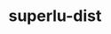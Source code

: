 ---
title: "superlu-dist"
layout: cache
categories: [package, v0.21.0]
meta: {"versions": ["7.2.0", "8.1.2"], "compilers": ["cce@=15.0.1", "gcc@=11.4.0", "gcc@=7.3.1", "gcc@=9.4.0", "oneapi@=2023.2.0"], "oss": ["amzn2", "rhel8", "ubuntu20.04"], "platforms": ["linux"], "targets": ["aarch64", "neoverse_n1", "neoverse_v1", "ppc64le", "x86_64_v3", "zen4"], "stacks": ["e4s", "e4s-cray-rhel", "e4s-neoverse_v1", "e4s-oneapi", "e4s-power", "e4s-rocm-external", "radiuss-aws", "radiuss-aws-aarch64", "root"], "num_specs": 19, "num_specs_by_stack": {"root": 19, "radiuss-aws-aarch64": 2, "radiuss-aws": 1, "e4s-cray-rhel": 2, "e4s-neoverse_v1": 4, "e4s-power": 2, "e4s": 5, "e4s-rocm-external": 3, "e4s-oneapi": 1}}
spec_details: [{"hash": "qhcfsnmygwfbqrqmuxuus7llvltgweoj", "compiler": "gcc@=7.3.1", "versions": ["8.1.2"], "os": "amzn2", "platform": "linux", "target": "aarch64", "variants": ["build_system=cmake", "build_type=Release", "~cuda", "generator=make", "~int64", "~ipo", "~openmp", "~rocm", "+shared"], "stacks": ["root", "radiuss-aws-aarch64"], "size": "-", "tarball": "https://binaries.spack.io/releases/v0.21.0/build_cache/linux-amzn2-aarch64/gcc-7.3.1/superlu-dist-8.1.2/linux-amzn2-aarch64-gcc-7.3.1-superlu-dist-8.1.2-qhcfsnmygwfbqrqmuxuus7llvltgweoj.spack"}, {"hash": "hkfkyyo3cjdjzop5uwdziwaczq3qqbmg", "compiler": "gcc@=7.3.1", "versions": ["8.1.2"], "os": "amzn2", "platform": "linux", "target": "neoverse_n1", "variants": ["build_system=cmake", "build_type=Release", "~cuda", "generator=make", "~int64", "~ipo", "~openmp", "~rocm", "+shared"], "stacks": ["root", "radiuss-aws-aarch64"], "size": "-", "tarball": "https://binaries.spack.io/releases/v0.21.0/build_cache/linux-amzn2-neoverse_n1/gcc-7.3.1/superlu-dist-8.1.2/linux-amzn2-neoverse_n1-gcc-7.3.1-superlu-dist-8.1.2-hkfkyyo3cjdjzop5uwdziwaczq3qqbmg.spack"}, {"hash": "wjk54sm4qq37lbkzgkwmutpj647uh4yz", "compiler": "gcc@=7.3.1", "versions": ["8.1.2"], "os": "amzn2", "platform": "linux", "target": "x86_64_v3", "variants": ["build_system=cmake", "build_type=Release", "~cuda", "generator=make", "~int64", "~ipo", "~openmp", "~rocm", "+shared"], "stacks": ["root", "radiuss-aws"], "size": "-", "tarball": "https://binaries.spack.io/releases/v0.21.0/build_cache/linux-amzn2-x86_64_v3/gcc-7.3.1/superlu-dist-8.1.2/linux-amzn2-x86_64_v3-gcc-7.3.1-superlu-dist-8.1.2-wjk54sm4qq37lbkzgkwmutpj647uh4yz.spack"}, {"hash": "y26hixiukthivi5hcdp42pti7mqxobup", "compiler": "cce@=15.0.1", "versions": ["8.1.2"], "os": "rhel8", "platform": "linux", "target": "zen4", "variants": ["build_system=cmake", "build_type=Release", "~cuda", "generator=make", "~int64", "~ipo", "~openmp", "~rocm", "+shared"], "stacks": ["root", "e4s-cray-rhel"], "size": "-", "tarball": "https://binaries.spack.io/releases/v0.21.0/build_cache/linux-rhel8-zen4/cce-15.0.1/superlu-dist-8.1.2/linux-rhel8-zen4-cce-15.0.1-superlu-dist-8.1.2-y26hixiukthivi5hcdp42pti7mqxobup.spack"}, {"hash": "qo6tjojrwhi6kso6r24pm2z22husaaih", "compiler": "cce@=15.0.1", "versions": ["7.2.0"], "os": "rhel8", "platform": "linux", "target": "zen4", "variants": ["build_system=cmake", "build_type=Release", "~cuda", "generator=make", "~int64", "~ipo", "~openmp", "patches=8da9e21", "~rocm", "+shared"], "stacks": ["root", "e4s-cray-rhel"], "size": "-", "tarball": "https://binaries.spack.io/releases/v0.21.0/build_cache/linux-rhel8-zen4/cce-15.0.1/superlu-dist-7.2.0/linux-rhel8-zen4-cce-15.0.1-superlu-dist-7.2.0-qo6tjojrwhi6kso6r24pm2z22husaaih.spack"}, {"hash": "cqt5x522g7kororrrx4fmsvcz2xxivv2", "compiler": "gcc@=11.4.0", "versions": ["8.1.2"], "os": "ubuntu20.04", "platform": "linux", "target": "neoverse_v1", "variants": ["build_system=cmake", "build_type=Release", "~cuda", "generator=make", "~int64", "~ipo", "~openmp", "~rocm", "+shared"], "stacks": ["e4s-neoverse_v1", "root"], "size": "-", "tarball": "https://binaries.spack.io/releases/v0.21.0/build_cache/linux-ubuntu20.04-neoverse_v1/gcc-11.4.0/superlu-dist-8.1.2/linux-ubuntu20.04-neoverse_v1-gcc-11.4.0-superlu-dist-8.1.2-cqt5x522g7kororrrx4fmsvcz2xxivv2.spack"}, {"hash": "lz3ywdmcgcfwobd3g2shzts2bcxcsqlm", "compiler": "gcc@=11.4.0", "versions": ["8.1.2"], "os": "ubuntu20.04", "platform": "linux", "target": "neoverse_v1", "variants": ["build_system=cmake", "build_type=Release", "+cuda", "cuda_arch=80", "generator=make", "~int64", "~ipo", "~openmp", "~rocm", "+shared"], "stacks": ["e4s-neoverse_v1", "root"], "size": "-", "tarball": "https://binaries.spack.io/releases/v0.21.0/build_cache/linux-ubuntu20.04-neoverse_v1/gcc-11.4.0/superlu-dist-8.1.2/linux-ubuntu20.04-neoverse_v1-gcc-11.4.0-superlu-dist-8.1.2-lz3ywdmcgcfwobd3g2shzts2bcxcsqlm.spack"}, {"hash": "3426fsklmjrj7dez6gslybgar6uwxld6", "compiler": "gcc@=11.4.0", "versions": ["8.1.2"], "os": "ubuntu20.04", "platform": "linux", "target": "neoverse_v1", "variants": ["build_system=cmake", "build_type=Release", "+cuda", "cuda_arch=90", "generator=make", "~int64", "~ipo", "~openmp", "~rocm", "+shared"], "stacks": ["e4s-neoverse_v1", "root"], "size": "-", "tarball": "https://binaries.spack.io/releases/v0.21.0/build_cache/linux-ubuntu20.04-neoverse_v1/gcc-11.4.0/superlu-dist-8.1.2/linux-ubuntu20.04-neoverse_v1-gcc-11.4.0-superlu-dist-8.1.2-3426fsklmjrj7dez6gslybgar6uwxld6.spack"}, {"hash": "wcagkc2ou3o53jhvjtd7liojf5uowh5u", "compiler": "gcc@=11.4.0", "versions": ["8.1.2"], "os": "ubuntu20.04", "platform": "linux", "target": "neoverse_v1", "variants": ["build_system=cmake", "build_type=Release", "+cuda", "cuda_arch=75", "generator=make", "~int64", "~ipo", "~openmp", "~rocm", "+shared"], "stacks": ["e4s-neoverse_v1", "root"], "size": "-", "tarball": "https://binaries.spack.io/releases/v0.21.0/build_cache/linux-ubuntu20.04-neoverse_v1/gcc-11.4.0/superlu-dist-8.1.2/linux-ubuntu20.04-neoverse_v1-gcc-11.4.0-superlu-dist-8.1.2-wcagkc2ou3o53jhvjtd7liojf5uowh5u.spack"}, {"hash": "acfjdtl2xgcygak73utzbymyj23o6wbn", "compiler": "gcc@=9.4.0", "versions": ["8.1.2"], "os": "ubuntu20.04", "platform": "linux", "target": "ppc64le", "variants": ["build_system=cmake", "build_type=Release", "~cuda", "generator=make", "~int64", "~ipo", "~openmp", "~rocm", "+shared"], "stacks": ["e4s-power", "root"], "size": "-", "tarball": "https://binaries.spack.io/releases/v0.21.0/build_cache/linux-ubuntu20.04-ppc64le/gcc-9.4.0/superlu-dist-8.1.2/linux-ubuntu20.04-ppc64le-gcc-9.4.0-superlu-dist-8.1.2-acfjdtl2xgcygak73utzbymyj23o6wbn.spack"}, {"hash": "xd4kqgyvnbskjavchhffvdg52w3ydck6", "compiler": "gcc@=9.4.0", "versions": ["8.1.2"], "os": "ubuntu20.04", "platform": "linux", "target": "ppc64le", "variants": ["build_system=cmake", "build_type=Release", "+cuda", "cuda_arch=70", "generator=make", "~int64", "~ipo", "~openmp", "~rocm", "+shared"], "stacks": ["e4s-power", "root"], "size": "-", "tarball": "https://binaries.spack.io/releases/v0.21.0/build_cache/linux-ubuntu20.04-ppc64le/gcc-9.4.0/superlu-dist-8.1.2/linux-ubuntu20.04-ppc64le-gcc-9.4.0-superlu-dist-8.1.2-xd4kqgyvnbskjavchhffvdg52w3ydck6.spack"}, {"hash": "zqtuu6mqxk6huwc63sviraqdvnbi6mkz", "compiler": "gcc@=11.4.0", "versions": ["8.1.2"], "os": "ubuntu20.04", "platform": "linux", "target": "x86_64_v3", "variants": ["build_system=cmake", "build_type=Release", "~cuda", "generator=make", "~int64", "~ipo", "~openmp", "~rocm", "+shared"], "stacks": ["root", "e4s", "e4s-rocm-external"], "size": "-", "tarball": "https://binaries.spack.io/releases/v0.21.0/build_cache/linux-ubuntu20.04-x86_64_v3/gcc-11.4.0/superlu-dist-8.1.2/linux-ubuntu20.04-x86_64_v3-gcc-11.4.0-superlu-dist-8.1.2-zqtuu6mqxk6huwc63sviraqdvnbi6mkz.spack"}, {"hash": "poye6vy2jclsz55zvhwc2as3rhxwfked", "compiler": "gcc@=11.4.0", "versions": ["8.1.2"], "os": "ubuntu20.04", "platform": "linux", "target": "x86_64_v3", "variants": ["build_system=cmake", "build_type=Release", "+cuda", "cuda_arch=90", "generator=make", "~int64", "~ipo", "~openmp", "~rocm", "+shared"], "stacks": ["root", "e4s"], "size": "-", "tarball": "https://binaries.spack.io/releases/v0.21.0/build_cache/linux-ubuntu20.04-x86_64_v3/gcc-11.4.0/superlu-dist-8.1.2/linux-ubuntu20.04-x86_64_v3-gcc-11.4.0-superlu-dist-8.1.2-poye6vy2jclsz55zvhwc2as3rhxwfked.spack"}, {"hash": "hwvk267mofj2qa34uvx6ez7h3lmbotom", "compiler": "gcc@=11.4.0", "versions": ["8.1.2"], "os": "ubuntu20.04", "platform": "linux", "target": "x86_64_v3", "variants": ["build_system=cmake", "build_type=Release", "+cuda", "cuda_arch=80", "generator=make", "~int64", "~ipo", "~openmp", "~rocm", "+shared"], "stacks": ["root", "e4s"], "size": "-", "tarball": "https://binaries.spack.io/releases/v0.21.0/build_cache/linux-ubuntu20.04-x86_64_v3/gcc-11.4.0/superlu-dist-8.1.2/linux-ubuntu20.04-x86_64_v3-gcc-11.4.0-superlu-dist-8.1.2-hwvk267mofj2qa34uvx6ez7h3lmbotom.spack"}, {"hash": "2kbpp6z4zr62tpkxwyv2c2k4ods3gpkz", "compiler": "gcc@=11.4.0", "versions": ["8.1.2"], "os": "ubuntu20.04", "platform": "linux", "target": "x86_64_v3", "variants": ["amdgpu_target=gfx908", "build_system=cmake", "build_type=Release", "~cuda", "generator=make", "~int64", "~ipo", "~openmp", "+rocm", "+shared"], "stacks": ["root", "e4s"], "size": "-", "tarball": "https://binaries.spack.io/releases/v0.21.0/build_cache/linux-ubuntu20.04-x86_64_v3/gcc-11.4.0/superlu-dist-8.1.2/linux-ubuntu20.04-x86_64_v3-gcc-11.4.0-superlu-dist-8.1.2-2kbpp6z4zr62tpkxwyv2c2k4ods3gpkz.spack"}, {"hash": "lv3eng6znilsmcwdrci2px5emofnsxm5", "compiler": "gcc@=11.4.0", "versions": ["8.1.2"], "os": "ubuntu20.04", "platform": "linux", "target": "x86_64_v3", "variants": ["amdgpu_target=gfx90a", "build_system=cmake", "build_type=Release", "~cuda", "generator=make", "~int64", "~ipo", "~openmp", "+rocm", "+shared"], "stacks": ["root", "e4s"], "size": "-", "tarball": "https://binaries.spack.io/releases/v0.21.0/build_cache/linux-ubuntu20.04-x86_64_v3/gcc-11.4.0/superlu-dist-8.1.2/linux-ubuntu20.04-x86_64_v3-gcc-11.4.0-superlu-dist-8.1.2-lv3eng6znilsmcwdrci2px5emofnsxm5.spack"}, {"hash": "mhhhbxkb5tlnd4yg6xrkpxk2crcygrit", "compiler": "gcc@=11.4.0", "versions": ["8.1.2"], "os": "ubuntu20.04", "platform": "linux", "target": "x86_64_v3", "variants": ["amdgpu_target=gfx90a", "build_system=cmake", "build_type=Release", "~cuda", "generator=make", "~int64", "~ipo", "~openmp", "+rocm", "+shared"], "stacks": ["root", "e4s-rocm-external"], "size": "-", "tarball": "https://binaries.spack.io/releases/v0.21.0/build_cache/linux-ubuntu20.04-x86_64_v3/gcc-11.4.0/superlu-dist-8.1.2/linux-ubuntu20.04-x86_64_v3-gcc-11.4.0-superlu-dist-8.1.2-mhhhbxkb5tlnd4yg6xrkpxk2crcygrit.spack"}, {"hash": "jzxwumbdzr2glu6255qjj2veajc46uzg", "compiler": "gcc@=11.4.0", "versions": ["8.1.2"], "os": "ubuntu20.04", "platform": "linux", "target": "x86_64_v3", "variants": ["amdgpu_target=gfx908", "build_system=cmake", "build_type=Release", "~cuda", "generator=make", "~int64", "~ipo", "~openmp", "+rocm", "+shared"], "stacks": ["root", "e4s-rocm-external"], "size": "-", "tarball": "https://binaries.spack.io/releases/v0.21.0/build_cache/linux-ubuntu20.04-x86_64_v3/gcc-11.4.0/superlu-dist-8.1.2/linux-ubuntu20.04-x86_64_v3-gcc-11.4.0-superlu-dist-8.1.2-jzxwumbdzr2glu6255qjj2veajc46uzg.spack"}, {"hash": "mnptsp5k6vvuxyme2tddstahuqqnjsfw", "compiler": "oneapi@=2023.2.0", "versions": ["8.1.2"], "os": "ubuntu20.04", "platform": "linux", "target": "x86_64_v3", "variants": ["build_system=cmake", "build_type=Release", "~cuda", "generator=make", "~int64", "~ipo", "~openmp", "~rocm", "+shared"], "stacks": ["root", "e4s-oneapi"], "size": "-", "tarball": "https://binaries.spack.io/releases/v0.21.0/build_cache/linux-ubuntu20.04-x86_64_v3/oneapi-2023.2.0/superlu-dist-8.1.2/linux-ubuntu20.04-x86_64_v3-oneapi-2023.2.0-superlu-dist-8.1.2-mnptsp5k6vvuxyme2tddstahuqqnjsfw.spack"}]
---